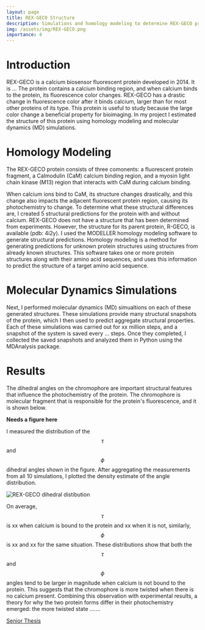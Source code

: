 ```yaml
---
layout: page
title: REX-GECO Structure
description: Simulations and homology modeling to determine REX-GECO protein structure.
img: /assets/img/REX-GECO.png
importance: 4
---
```


# Introduction
REX-GECO is a calcium biosensor fluorescent protein developed in 2014. It is ...  The protein contains a calcium binding region, and when calcium binds to the protein, its fluorescence color changes. REX-GECO has a drastic change in fluorescence color after it binds calcium, larger than for most other proteins of its type. This protein is useful to study because the large color change a beneficial property for bioimaging. In my project I estimated the structure of this protein using homology modeling and molecular dynamics (MD) simulations.

# Homology Modeling
The REX-GECO protein consists of three comonents: a fluorescent protein fragment, a Calmodulin (CaM) calcium binding region, and a myosin light chain kinase (M13) region that interacts with CaM during calcium binding. 

When calcium ions bind to CaM, its structure changes drastically, and this change also impacts the adjacent fluorescent protein region, causing its photochemistry to change. To determine what these structural differences are, I created 5 structural predictions for the protein with and without calcium. REX-GECO does not have a structure that has been determined from experiments. However, the structure for its parent protein, R-GECO, is available (pdb: 4i2y). I used the MODELLER homology modeling software to generate structural predictions. Homology modeling is a method for generating predictions for unknown protein structures using structures from already known structures. This software takes one or more protein structures along with their amino acid sequences, and uses this information to predict the structure of a target amino acid sequence.

# Molecular Dynamics Simulations
Next, I performed molecular dynamics (MD) simualtions on each of these generated structures. These simulations provide many structural snapshots of the protein, which I then used to predict aggregate structural properties. Each of these simulations was carried out for xx million steps, and a snapshot of the system is saved every ... steps. Once they completed, I collected the saved snapshots and analyzed them in Python using the MDAnalysis package.

# Results
The dihedral angles on the chromophore are important structural features that influence the photochemistry of the protein. The chromophore is molecular fragment that is responsible for the protein's fluorescence, and it is shown below.

**Needs a figure here**

I measured the distribution of the $$\tau$$ and $$\phi$$ dihedral angles shown in the figure. After aggregating the measurements from all 10 simulations, I plotted the density estimate of the angle distribution.

<img class="img-responsive mx-auto d-block" src="{{ '/assets/img/REX-GECO-dihedrals.png' | absolute_url }}" alt="REX-GECO dihedral distibution" data-zoomable>

On average, $$\tau$$ is xx when calcium is bound to the protein and xx when it is not, similarly, $$\phi$$ is xx and xx for the same situation. These distributions show that both the $$\tau$$ and $$\phi$$ angles tend to be larger in magnitude when calcium is not bound to the protein. This suggests that the chromophore is more twisted when there is no calcium present. Combining this observation with experimental results, a theory for why the two protein forms differ in their photochemistry emerged: the more twisted state .......

<div class="center-block text-center">
  <a class="btn btn-sm" role="button" href="{{ '/assets/pdf/Senior-Thesis.pdf' | absolute_url }}">Senior Thesis</a>
</div>